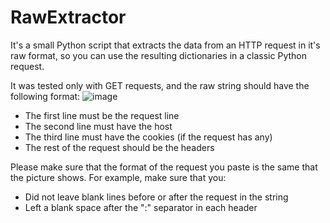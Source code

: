 # RawExtractor
It's a small Python script that extracts the data from an HTTP request in it's raw format, so you can use the resulting dictionaries in a classic Python request.

It was tested only with GET requests, and the raw string should have the following format:
![image](https://user-images.githubusercontent.com/50599731/206590183-e73759b3-c12c-40bf-9a87-bd587e9b8189.png)

- The first line must be the request line
- The second line must have the host
- The third line must have the cookies (if the request has any)
- The rest of the request should be the headers

Please make sure that the format of the request you paste is the same that the picture shows. For example, make sure that you:
- Did not leave blank lines before or after the request in the string
- Left a blank space after the ":" separator in each header
